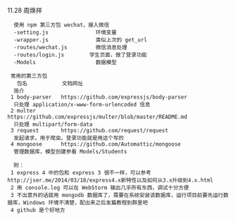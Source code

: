 11.28
周焕祥

      使用 npm 第三方包 wechat，接入微信
      -setting.js               环境变量
      -wrapper.js               类似上次的 get_url
      -routes/wechat.js         微信消息处理
      -routes/login.js        学生页面，做了登录功能
      -Models                   数据模型

     常用的第三方包
       包名           文档网址
      简介
     1 body-parser   https://github.com/expressjs/body-parser
      只处理 application/x-www-form-urlencoded 信息
     2 multer        https://github.com/expressjs/multer/blob/master/README.md
      只处理 multipart/form-data
     3 request       https://github.com/request/request
      发起请求，用于爬虫，登录功能就是用这个写的
     4 mongoose      https://github.com/Automattic/mongoose
      管理数据库，模型创建参看 Models/Students

      附：
     1 express 4 中的包和 express 3 很不一样，可以参考 http://jser.me/2014/03/18/express4.x新特性以及如何从3.x升级到4.x.html
     2 用 console.log 可以在 WebStorm 输出几乎所有东西，调试十分方便
     3 不出意外的话就用 mongodb 数据库了，需要在系统安装该数据库，运行项目前要先运行数据库，Windows 环境不清楚，配出来之后发篇教程到群里吧
     4 github 是个好地方

